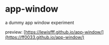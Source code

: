 # app-window
a dummy app window experiment



preview: [https://lewisfff.github.io/app-window/](https://ff0033.github.io/app-window/)
